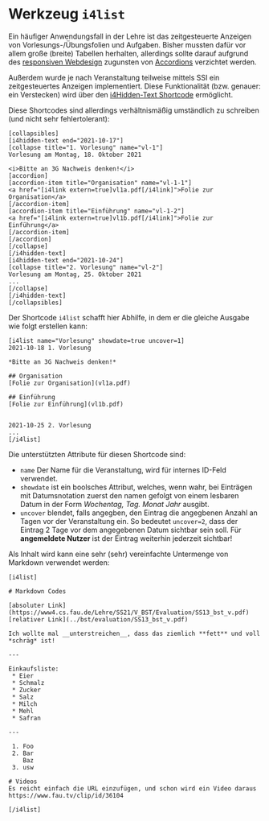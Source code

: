 Werkzeug `i4list`
=================

Ein häufiger Anwendungsfall in der Lehre ist das zeitgesteuerte Anzeigen von
Vorlesungs-/Übungsfolien und Aufgaben.
Bisher mussten dafür vor allem große (breite) Tabellen herhalten,
allerdings sollte darauf aufgrund des [responsiven Webdesign](https://de.wikipedia.org/wiki/Responsive_Webdesign)
zugunsten von [Accordions](https://www.wordpress.rrze.fau.de/plugins/fau-und-rrze-plugins/elements/accordion/)
verzichtet werden.

Außerdem wurde je nach Veranstaltung teilweise mittels SSI ein zeitgesteuertes
Anzeigen implementiert. Diese Funktionalität (bzw. genauer: ein Verstecken)
wird über den [i4Hidden-Text Shortcode](i4hiddentext.md) ermöglicht.

Diese Shortcodes sind allerdings verhältnismäßig umständlich zu schreiben (und nicht sehr fehlertolerant):

    [collapsibles]
    [i4hidden-text end="2021-10-17"]
    [collapse title="1. Vorlesung" name="vl-1"]
    Vorlesung am Montag, 18. Oktober 2021
    
    <i>Bitte an 3G Nachweis denken!</i>
    [accordion]
    [accordion-item title="Organisation" name="vl-1-1"]
    <a href="[i4link extern=true]vl1a.pdf[/i4link]">Folie zur Organisation</a>
    [/accordion-item]
    [accordion-item title="Einführung" name="vl-1-2"]
    <a href="[i4link extern=true]vl1b.pdf[/i4link]">Folie zur Einführung</a>
    [/accordion-item]
    [/accordion]
    [/collapse]
    [/i4hidden-text]
    [i4hidden-text end="2021-10-24"]
    [collapse title="2. Vorlesung" name="vl-2"]
    Vorlesung am Montag, 25. Oktober 2021
    ...
    [/collapse]
    [/i4hidden-text]
    [/collapsibles]

Der Shortcode `i4list` schafft hier Abhilfe, in dem er die gleiche Ausgabe
wie folgt erstellen kann:

    [i4list name="Vorlesung" showdate=true uncover=1]
    2021-10-18 1. Vorlesung
    
    *Bitte an 3G Nachweis denken!*
    
    ## Organisation
    [Folie zur Organisation](vl1a.pdf)
    
    ## Einführung
    [Folie zur Einführung](vl1b.pdf)
    
    
    2021-10-25 2. Vorlesung
    ...
    [/i4list]

Die unterstützten Attribute für diesen Shortcode sind:

 * `name` Der Name für die Veranstaltung, wird für internes ID-Feld verwendet.
 * `showdate` ist ein boolsches Attribut, welches, wenn wahr, bei Einträgen mit
   Datumsnotation zuerst den namen gefolgt von einem lesbaren Datum in der Form
   *Wochentag, Tag. Monat Jahr* ausgibt.
 * `uncover` blendet, falls angegben, den Eintrag die angegbenen Anzahl an
   Tagen vor der Veranstaltung ein.
   So bedeutet `uncover=2`, dass der Eintrag 2 Tage vor dem angegebenen Datum
   sichtbar sein soll. Für **angemeldete Nutzer** ist der Eintrag weiterhin
   jederzeit sichtbar!

Als Inhalt wird kann eine sehr (sehr) vereinfachte Untermenge von Markdown
verwendet werden:

    [i4list]
    
    # Markdown Codes
    
    [absoluter Link](https://www4.cs.fau.de/Lehre/SS21/V_BST/Evaluation/SS13_bst_v.pdf)
    [relativer Link](../bst/evaluation/SS13_bst_v.pdf)
    
    Ich wollte mal __unterstreichen__, dass das ziemlich **fett** und voll *schräg* ist!
    
    ---
    
    Einkaufsliste:
     * Eier
     * Schmalz
     * Zucker
     * Salz
     * Milch
     * Mehl
     * Safran
    
    ---
    
     1. Foo
     2. Bar
        Baz
     3. usw
    
    # Videos
    Es reicht einfach die URL einzufügen, und schon wird ein Video daraus
    https://www.fau.tv/clip/id/36104
    
    [/i4list]

